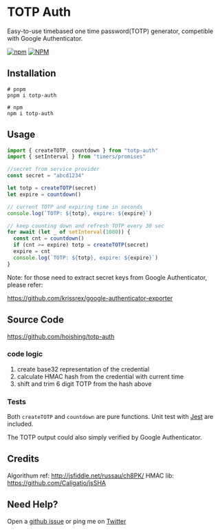 # TOTP Auth

Easy-to-use timebased one time password(TOTP) generator, competible with Google Authenticator.

[![npm](https://img.shields.io/npm/v/totp-auth)](https://www.npmjs.com/package/totp-auth)
[![NPM](https://img.shields.io/npm/l/totp-auth)](https://opensource.org/licenses/ISC)

## Installation

```shell
# pnpm
pnpm i totp-auth

# npm
npm i totp-auth
```

## Usage

```js
import { createTOTP, countdown } from "totp-auth"
import { setInterval } from "timers/promises"

//secret from service provider
const secret = "abcd1234"

let totp = createTOTP(secret)
let expire = countdown()

// current TOTP and expiring time in seconds
console.log(`TOTP: ${totp}, expire: ${expire}`)

// keep counting down and refresh TOTP every 30 sec
for await (let _ of setInterval(1000)) {
  const cnt = countdown()
  if (cnt >= expire) totp = createTOTP(secret)
  expire = cnt
  console.log(`TOTP: ${totp}, expire: ${expire}`)
}
```

Note: for those need to extract secret keys from Google Authenticator, please refer:

https://github.com/krissrex/google-authenticator-exporter

## Source Code

https://github.com/hoishing/totp-auth

### code logic

1. create base32 representation of the credential
1. calculate HMAC hash from the credential with current time
1. shift and trim 6 digit TOTP from the hash above

### Tests

Both `createTOTP` and `countdown` are pure functions. Unit test with [Jest](https://jestjs.io/) are included.

The TOTP output could also simply verified by Google Authenticator.

## Credits

Algorithum ref: http://jsfiddle.net/russau/ch8PK/
HMAC lib: https://github.com/Caligatio/jsSHA

## Need Help?

Open a [github issue](https://github.com/hoishing/totp-auth/issues) or ping me on [Twitter](https://twitter.com/hoishing)
